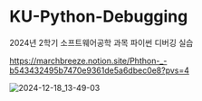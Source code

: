 # KU-Python-Debugging
2024년 2학기 소프트웨어공학 과목 파이썬 디버깅 실습

https://marchbreeze.notion.site/Phthon-_-b543432495b7470e9361de5a6dbec0e8?pvs=4

![2024-12-18_13-49-03](https://github.com/user-attachments/assets/d6856ea2-174c-4661-a0d4-c151f6841fa9)
